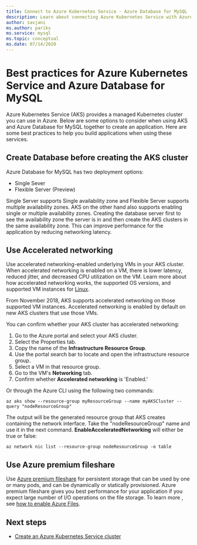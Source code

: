 ```yaml
---
title: Connect to Azure Kubernetes Service - Azure Database for MySQL
description: Learn about connecting Azure Kubernetes Service with Azure Database for MySQL
author: savjani
ms.author: pariks
ms.service: mysql
ms.topic: conceptual
ms.date: 07/14/2020
---
```



# Best practices for Azure Kubernetes Service and Azure Database for MySQL

Azure Kubernetes Service (AKS) provides a managed Kubernetes cluster you can use in Azure. Below are some options to consider when using AKS and Azure Database for MySQL together to create an application. Here are some best practices to help you build applications when using these services.


## Create Database before creating the AKS cluster
Azure Database for MySQL has two deployment options:
- Single Sever
- Flexible Server (Preview)

Single Server supports  Single availability zone and Flexible Server supports multiple availability zones. AKS on the other hand also supports enabling single or multiple availability zones.  Creating the database server first to see the availability zone the server is in and then create the AKS clusters in the same availability zone. This can improve performance for the application by reducing networking latency.


## Use Accelerated networking
Use accelerated networking-enabled underlying VMs in your AKS cluster. When accelerated networking is enabled on a VM, there is lower latency, reduced jitter, and decreased CPU utilization on the VM. Learn more about how accelerated networking works, the supported OS versions, and supported VM instances for [Linux](../virtual-network/create-vm-accelerated-networking-cli.md).

From November 2018, AKS supports accelerated networking on those supported VM instances. Accelerated networking is enabled by default on new AKS clusters that use those VMs.

You can confirm whether your AKS cluster has accelerated networking:
1. Go to the Azure portal and select your AKS cluster.
2. Select the Properties tab.
3. Copy the name of the **Infrastructure Resource Group**.
4. Use the portal search bar to locate and open the infrastructure resource group.
5. Select a VM in that resource group.
6. Go to the VM's **Networking** tab.
7. Confirm whether **Accelerated networking** is 'Enabled.'

Or through the Azure CLI using the following two commands:
```azurecli
az aks show --resource-group myResourceGroup --name myAKSCluster --query "nodeResourceGroup"
```
The output will be the generated resource group that AKS creates containing the network interface. Take the "nodeResourceGroup" name and use it in the next command. **EnableAcceleratedNetworking** will either be true or false:
```azurecli
az network nic list --resource-group nodeResourceGroup -o table
```
## Use Azure premium fileshare
 Use [Azure premium fileshare](../storage/files/storage-how-to-create-premium-fileshare.md?tabs=azure-portal) for persistent storage that can be used by one or many pods, and can be dynamically or statically provisioned. Azure premium fileshare gives you best performance for your application if you expect large number of I/O operations on the file storage. To learn more , see [how to enable Azure Files](../aks/azure-files-dynamic-pv.md).


## Next steps
- [Create an Azure Kubernetes Service cluster](../aks/kubernetes-walkthrough.md)
